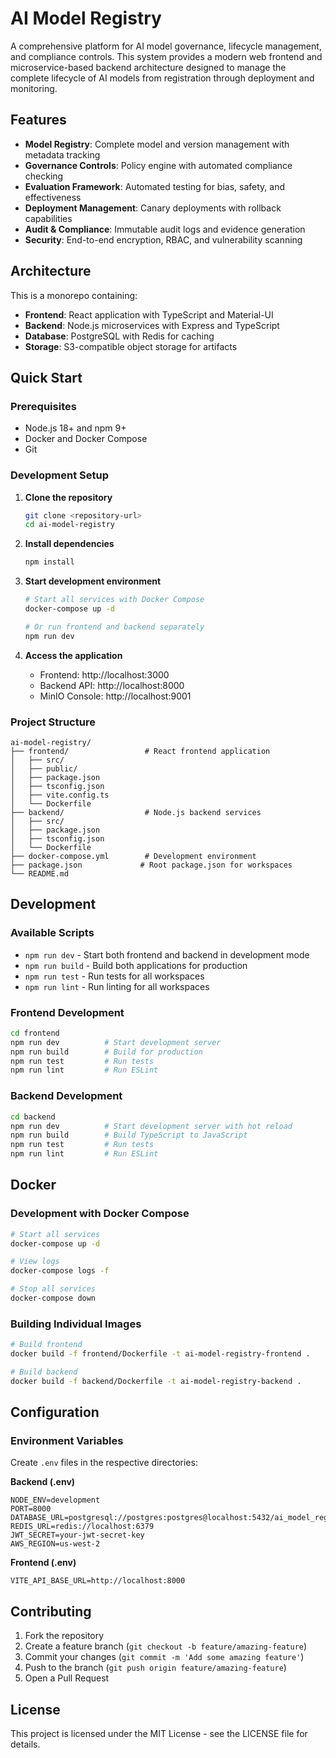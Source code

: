 # AI Model Registry

A comprehensive platform for AI model governance, lifecycle management, and compliance controls. This system provides a modern web frontend and microservice-based backend architecture designed to manage the complete lifecycle of AI models from registration through deployment and monitoring.

## Features

- **Model Registry**: Complete model and version management with metadata tracking
- **Governance Controls**: Policy engine with automated compliance checking
- **Evaluation Framework**: Automated testing for bias, safety, and effectiveness
- **Deployment Management**: Canary deployments with rollback capabilities
- **Audit & Compliance**: Immutable audit logs and evidence generation
- **Security**: End-to-end encryption, RBAC, and vulnerability scanning

## Architecture

This is a monorepo containing:
- **Frontend**: React application with TypeScript and Material-UI
- **Backend**: Node.js microservices with Express and TypeScript
- **Database**: PostgreSQL with Redis for caching
- **Storage**: S3-compatible object storage for artifacts

## Quick Start

### Prerequisites

- Node.js 18+ and npm 9+
- Docker and Docker Compose
- Git

### Development Setup

1. **Clone the repository**
   ```bash
   git clone <repository-url>
   cd ai-model-registry
   ```

2. **Install dependencies**
   ```bash
   npm install
   ```

3. **Start development environment**
   ```bash
   # Start all services with Docker Compose
   docker-compose up -d

   # Or run frontend and backend separately
   npm run dev
   ```

4. **Access the application**
   - Frontend: http://localhost:3000
   - Backend API: http://localhost:8000
   - MinIO Console: http://localhost:9001

### Project Structure

```
ai-model-registry/
├── frontend/                 # React frontend application
│   ├── src/
│   ├── public/
│   ├── package.json
│   ├── tsconfig.json
│   ├── vite.config.ts
│   └── Dockerfile
├── backend/                  # Node.js backend services
│   ├── src/
│   ├── package.json
│   ├── tsconfig.json
│   └── Dockerfile
├── docker-compose.yml        # Development environment
├── package.json             # Root package.json for workspaces
└── README.md
```

## Development

### Available Scripts

- `npm run dev` - Start both frontend and backend in development mode
- `npm run build` - Build both applications for production
- `npm run test` - Run tests for all workspaces
- `npm run lint` - Run linting for all workspaces

### Frontend Development

```bash
cd frontend
npm run dev          # Start development server
npm run build        # Build for production
npm run test         # Run tests
npm run lint         # Run ESLint
```

### Backend Development

```bash
cd backend
npm run dev          # Start development server with hot reload
npm run build        # Build TypeScript to JavaScript
npm run test         # Run tests
npm run lint         # Run ESLint
```

## Docker

### Development with Docker Compose

```bash
# Start all services
docker-compose up -d

# View logs
docker-compose logs -f

# Stop all services
docker-compose down
```

### Building Individual Images

```bash
# Build frontend
docker build -f frontend/Dockerfile -t ai-model-registry-frontend .

# Build backend
docker build -f backend/Dockerfile -t ai-model-registry-backend .
```

## Configuration

### Environment Variables

Create `.env` files in the respective directories:

**Backend (.env)**
```
NODE_ENV=development
PORT=8000
DATABASE_URL=postgresql://postgres:postgres@localhost:5432/ai_model_registry
REDIS_URL=redis://localhost:6379
JWT_SECRET=your-jwt-secret-key
AWS_REGION=us-west-2
```

**Frontend (.env)**
```
VITE_API_BASE_URL=http://localhost:8000
```

## Contributing

1. Fork the repository
2. Create a feature branch (`git checkout -b feature/amazing-feature`)
3. Commit your changes (`git commit -m 'Add some amazing feature'`)
4. Push to the branch (`git push origin feature/amazing-feature`)
5. Open a Pull Request

## License

This project is licensed under the MIT License - see the LICENSE file for details.
